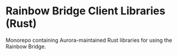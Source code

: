 # Rainbow Bridge Client Libraries (Rust)

Monorepo containing Aurora-maintained Rust libraries for using the Rainbow Bridge.
